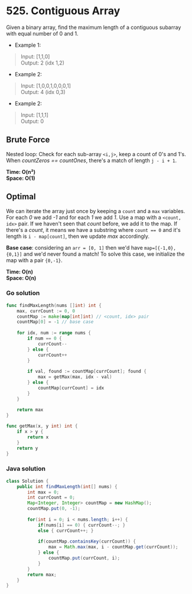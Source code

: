 # 525. Contiguous Array

Given a binary array, find the maximum length of a contiguous subarray with equal number of 0 and 1.
- Example 1:
> Input: [1,1,0] <br>
> Output: 2 (idx 1,2)
- Example 2:
> Input: [1,0,0,1,0,0,0,1] <br>
> Output: 4 (idx 0,3)
- Example 2:
> Input: [1,1,1] <br>
> Output: 0

## Brute Force
Nested loop: Check for each sub-array `<i,j>`, keep a count of 0's and 1's. When *countZeros == countOnes*, there's a match of length `j - i + 1`.

**Time: O(n²) <br> Space: O(1)**

## Optimal
We can iterate the array just once by keeping a `count` and a `max` variables. For each *0* we add *-1* and for each *1* we add *1*. Use a map with a `<count, idx>` pair. If we haven't seen that *count* before, we add it to the map. If there's a  *count*, it means we have a substring where `count == 0` and it's length is `i - map[count]`, then we update *max* accordingly. 

**Base case**: considering an `arr = [0, 1]` then we'd have `map=[{-1,0}, {0,1}]` and we'd never found a match!
To solve this case, we initialize the map with a pair `{0,-1}`.

**Time: O(n) <br> Space: O(n)**

### Go solution
```go
func findMaxLength(nums []int) int {
    max, currCount := 0, 0
    countMap := make(map[int]int) // <count, idx> pair
    countMap[0] = -1 // base case
    
    for idx, num := range nums {
        if num == 0 {
            currCount--
        } else {
            currCount++
        }
        
        if val, found := countMap[currCount]; found {
            max = getMax(max, idx - val)
        } else {
            countMap[currCount] = idx
        }
    }
    
    return max
}

func getMax(x, y int) int {
    if x > y {
        return x
    }
    return y
}
```
### Java solution
```java
class Solution {
    public int findMaxLength(int[] nums) {
        int max = 0;
        int currCount = 0;
        Map<Integer, Integer> countMap = new HashMap();
        countMap.put(0, -1);
        
        for(int i = 0; i < nums.length; i++) {
            if(nums[i] == 0) { currCount--; }
            else { currCount++; }
            
            if(countMap.containsKey(currCount)) {
                max = Math.max(max, i - countMap.get(currCount));
            } else {
                countMap.put(currCount, i);
            }
        }
        return max;
    }
}
```